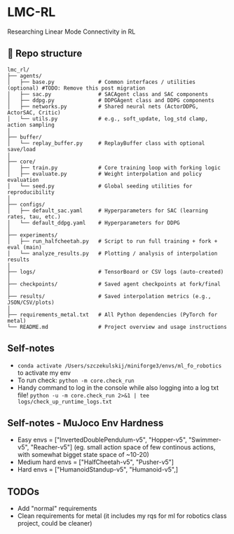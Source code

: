 # LMC-RL
Researching Linear Mode Connectivity in RL

## 📁 Repo structure
```
lmc_rl/
├── agents/
│   ├── base.py              # Common interfaces / utilities (optional) #TODO: Remove this post migration
│   ├── sac.py               # SACAgent class and SAC components
│   ├── ddpg.py              # DDPGAgent class and DDPG components
│   ├── networks.py          # Shared neural nets (ActorDDPG, ActorSAC, Critic)
│   └── utils.py             # e.g., soft_update, log_std clamp, action sampling
│
├── buffer/
│   └── replay_buffer.py     # ReplayBuffer class with optional save/load
│
├── core/
│   ├── train.py             # Core training loop with forking logic
│   ├── evaluate.py          # Weight interpolation and policy evaluation
│   └── seed.py              # Global seeding utilities for reproducibility
│
├── configs/
│   ├── default_sac.yaml     # Hyperparameters for SAC (learning rates, tau, etc.)
│   └── default_ddpg.yaml    # Hyperparameters for DDPG
│
├── experiments/
│   ├── run_halfcheetah.py   # Script to run full training + fork + eval (main)
│   └── analyze_results.py   # Plotting / analysis of interpolation results
│
├── logs/                    # TensorBoard or CSV logs (auto-created)
│
├── checkpoints/             # Saved agent checkpoints at fork/final
│
├── results/                 # Saved interpolation metrics (e.g., JSON/CSV/plots)
│
├── requirements_metal.txt   # All Python dependencies (PyTorch for metal)
└── README.md                # Project overview and usage instructions
```


## Self-notes
* `conda activate /Users/szczekulskij/miniforge3/envs/ml_fo_robotics` to activate my env
* To run check: `python -m core.check_run`
* Handy command to log in the console while also logging into a log txt file! `python -u -m core.check_run 2>&1 | tee logs/check_up_runtime_logs.txt`

## Self-notes - MuJoco Env Hardness
* Easy envs = ["InvertedDoublePendulum-v5", "Hopper-v5", "Swimmer-v5", "Reacher-v5"] (eg. small action space of few continous actions, with somewhat bigget state space of ~10-20)
* Medium hard envs = ["HalfCheetah-v5", "Pusher-v5"]
* Hard envs = ["HumanoidStandup-v5", "Humanoid-v5",]


## TODOs
* Add "normal" requirements
* Clean requirements for metal (it includes my rqs for ml for robotics class project, could be cleaner)